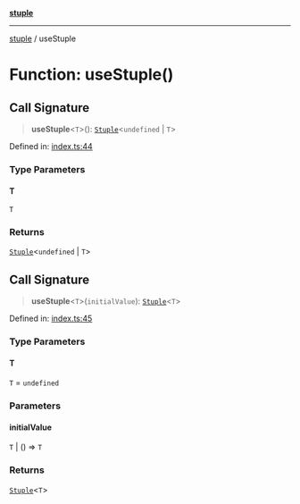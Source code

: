 [**stuple**](../README.md)

***

[stuple](../globals.md) / useStuple

# Function: useStuple()

## Call Signature

> **useStuple**\<`T`\>(): [`Stuple`](../type-aliases/Stuple.md)\<`undefined` \| `T`\>

Defined in: [index.ts:44](https://github.com/700software/stuple/blob/16d3a88d65a5c689946e059424116e5180fb7aa3/index.ts#L44)

### Type Parameters

#### T

`T`

### Returns

[`Stuple`](../type-aliases/Stuple.md)\<`undefined` \| `T`\>

## Call Signature

> **useStuple**\<`T`\>(`initialValue`): [`Stuple`](../type-aliases/Stuple.md)\<`T`\>

Defined in: [index.ts:45](https://github.com/700software/stuple/blob/16d3a88d65a5c689946e059424116e5180fb7aa3/index.ts#L45)

### Type Parameters

#### T

`T` = `undefined`

### Parameters

#### initialValue

`T` | () => `T`

### Returns

[`Stuple`](../type-aliases/Stuple.md)\<`T`\>
